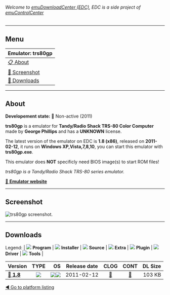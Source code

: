 ###### Welcome to [emuDownloadCenter (EDC)](https://github.com/PhoenixInteractiveNL/emuDownloadCenter/wiki/), EDC is a side project of [emuControlCenter](https://github.com/PhoenixInteractiveNL/emuControlCenter/wiki/)
***
## Menu
| **Emulator: trs80gp** |
|:---------|
| [:clipboard: About](#about) |
| [:sunrise: Screenshot](#screenshot) |
| [:floppy_disk: Downloads](#downloads) |
***
## About
**Developement state:** :red_circle: Non-active (2011)

**trs80gp** is a emulator for **Tandy/Radio Shack TRS-80 Color Computer** made by **George Phillips** and has a **UNKNOWN** license.

The latest version of the emulator on EDC is **1.8 (x86)**, released on **2011-02-12**, it runs on **Windows XP,Vista,7,8,10**, you can start this emulator with **trs80gp.exe**.

This emulator does **NOT** specificly need BIOS image(s) to start ROM files!

_trs80gp is a Tandy/Radio Shack TRS-80 series emulator._

[:link: **Emulator website**](http://members.shaw.ca/gp2000/trs80gp.html)
***
## Screenshot
![](https://raw.githubusercontent.com/PhoenixInteractiveNL/emuDownloadCenter/master/hooks/trs80gp/emulator_screen_01.jpg "trs80gp screenshot.")
***
## Downloads
Legend:
| ![](https://raw.githubusercontent.com/wiki/PhoenixInteractiveNL/emuDownloadCenter/images_misc/icon_program_24.png) **Program** | 
![](https://raw.githubusercontent.com/wiki/PhoenixInteractiveNL/emuDownloadCenter/images_misc/icon_installer_24.png) **Installer** | 
![](https://raw.githubusercontent.com/wiki/PhoenixInteractiveNL/emuDownloadCenter/images_misc/icon_source_code_24.png) **Source** | 
![](https://raw.githubusercontent.com/wiki/PhoenixInteractiveNL/emuDownloadCenter/images_misc/icon_extra_24.png) **Extra** | 
![](https://raw.githubusercontent.com/wiki/PhoenixInteractiveNL/emuDownloadCenter/images_misc/icon_plugin_24.png) **Plugin** | 
![](https://raw.githubusercontent.com/wiki/PhoenixInteractiveNL/emuDownloadCenter/images_misc/icon_driver_24.png) **Driver** | 
![](https://raw.githubusercontent.com/wiki/PhoenixInteractiveNL/emuDownloadCenter/images_misc/icon_tool_24.png) **Tools** | 
 
| Version | TYPE | OS | Release date | CLOG | CONT | DL Size |
|:--------|:----:|---:|:------------:|:----:|:----:|--------:|
| [:floppy_disk: **1.8**](https://github.com/PhoenixInteractiveNL/edc-repo0006/raw/master/trs80gp/1.8.7z) | ![](https://raw.githubusercontent.com/wiki/PhoenixInteractiveNL/emuDownloadCenter/images_misc/icon_program_24.png) | ![](https://raw.githubusercontent.com/wiki/PhoenixInteractiveNL/emuDownloadCenter/images_misc/logo_windows_24.png)![](https://raw.githubusercontent.com/wiki/PhoenixInteractiveNL/emuDownloadCenter/images_misc/icon_32-bit_24.png) | 2011-02-12 | [:page_facing_up:](https://github.com/PhoenixInteractiveNL/edc-repo0006/blob/master/trs80gp/1.8_changelog.txt) | [:mag_right:](https://github.com/PhoenixInteractiveNL/edc-repo0006/blob/master/trs80gp/1.8_contents.txt) | 103 KB |

[:arrow_backward: Go to platform listing](https://github.com/PhoenixInteractiveNL/emuDownloadCenter/wiki/EDC-Platform-List)
